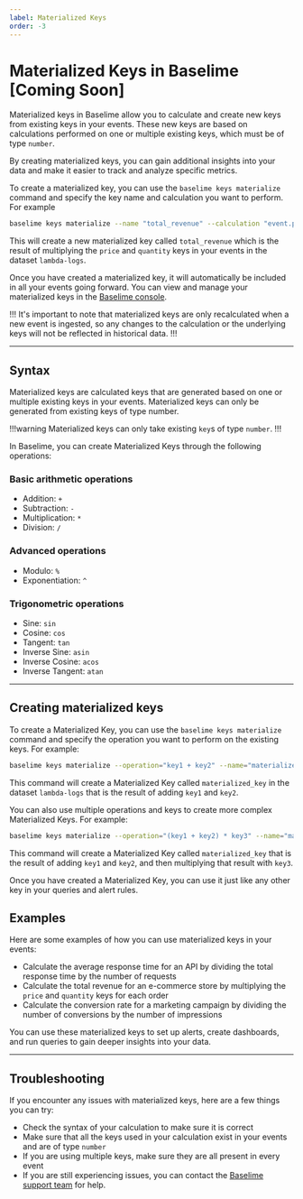 ```yaml
---
label: Materialized Keys
order: -3
---
```


# Materialized Keys in Baselime [Coming Soon]

Materialized keys in Baselime allow you to calculate and create new keys from existing keys in your events. These new keys are based on calculations performed on one or multiple existing keys, which must be of type `number`.

By creating materialized keys, you can gain additional insights into your data and make it easier to track and analyze specific metrics.

To create a materialized key, you can use the `baselime keys materialize` command and specify the key name and calculation you want to perform. For example

```bash # :icon-terminal: terminal
baselime keys materialize --name "total_revenue" --calculation "event.price * event.quantity" --dataset lambda-logs
```

This will create a new materialized key called `total_revenue` which is the result of multiplying the `price` and `quantity` keys in your events in the dataset `lambda-logs`.

Once you have created a materialized key, it will automatically be included in all your events going forward. You can view and manage your materialized keys in the [Baselime console](https://console.baselime.io).

!!!
It's important to note that materialized keys are only recalculated when a new event is ingested, so any changes to the calculation or the underlying keys will not be reflected in historical data.
!!!

---

## Syntax

Materialized keys are calculated keys that are generated based on one or multiple existing keys in your events. Materialized keys can only be generated from existing keys of type number.

!!!warning
Materialized keys can only take existing `key`s of type `number`.
!!! 


In Baselime, you can create Materialized Keys through the following operations:

### Basic arithmetic operations

- Addition: `+`
- Subtraction: `-`
- Multiplication: `*`
- Division: `/`

### Advanced operations

- Modulo: `%`
- Exponentiation: `^`

### Trigonometric operations

- Sine: `sin`
- Cosine: `cos`
- Tangent: `tan`
- Inverse Sine: `asin`
- Inverse Cosine: `acos`
- Inverse Tangent: `atan`

---

## Creating materialized keys

To create a Materialized Key, you can use the `baselime keys materialize` command and specify the operation you want to perform on the existing keys. For example:

```bash # :icon-terminal: terminal
baselime keys materialize --operation="key1 + key2" --name="materialized_key" --dataset lambda-logs
```

This command will create a Materialized Key called `materialized_key` in the dataset `lambda-logs` that is the result of adding `key1` and `key2`.

You can also use multiple operations and keys to create more complex Materialized Keys. For example:

```bash # :icon-terminal: terminal
baselime keys materialize --operation="(key1 + key2) * key3" --name="materialized_key" --dataset lambda-logs
```

This command will create a Materialized Key called `materialized_key` that is the result of adding `key1` and `key2`, and then multiplying that result with `key3`.

Once you have created a Materialized Key, you can use it just like any other key in your queries and alert rules.

## Examples

Here are some examples of how you can use materialized keys in your events:

- Calculate the average response time for an API by dividing the total response time by the number of requests
- Calculate the total revenue for an e-commerce store by multiplying the `price` and `quantity` keys for each order
- Calculate the conversion rate for a marketing campaign by dividing the number of conversions by the number of impressions

You can use these materialized keys to set up alerts, create dashboards, and run queries to gain deeper insights into your data.

---

## Troubleshooting

If you encounter any issues with materialized keys, here are a few things you can try:

- Check the syntax of your calculation to make sure it is correct
- Make sure that all the keys used in your calculation exist in your events and are of type `number`
- If you are using multiple keys, make sure they are all present in every event
- If you are still experiencing issues, you can contact the [Baselime support team](https://join.slack.com/t/baselimecommunity/shared_invite/zt-1eu7l0ag1-wxYXQV6Fr_aiB3ZPm3LhDQ) for help.


